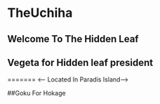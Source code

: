 # TheUchiha

## Welcome To The Hidden Leaf



## Vegeta for Hidden leaf president
=======
<-- Located In Paradis Island-->

##Goku For Hokage

